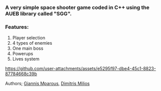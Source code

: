 ### A very simple space shooter game coded in C++ using the AUEB library called "SGG".

### Features:

1. Player selection
2. 4 types of enemies
3. One main boss
4. Powerups
5. Lives system

https://github.com/user-attachments/assets/e5295f97-dbe4-45c1-8823-87784668c39b

Authors; [Giannis Mparous](https://github.com/giannismparous "Giannis Mparous"), [Dimitris Milios](https://github.com/DimMil24 "Dimitris Milios")
